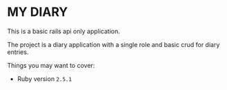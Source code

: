 # MY DIARY 

This is a basic rails api only application.

The project is a diary application with a single role and basic crud for diary entries.

Things you may want to cover:

* Ruby version `2.5.1`

